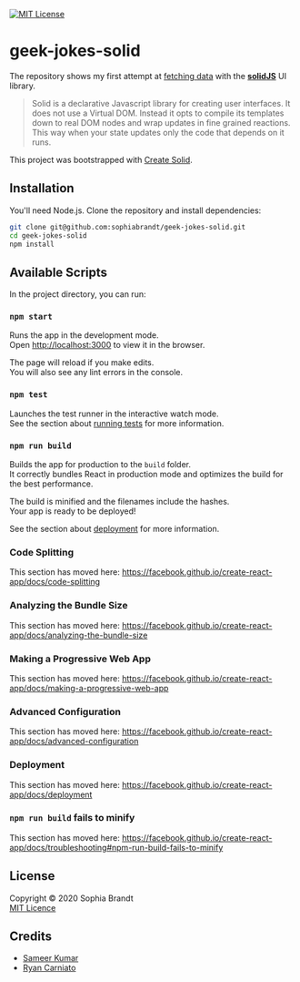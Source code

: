 [![MIT License][license-shield]][license-url]

# geek-jokes-solid

The repository shows my first attempt at [fetching data][geekjokes] with the **[solidJS][solidjs]** UI library.

> Solid is a declarative Javascript library for creating user interfaces. It does not use a Virtual DOM. Instead it opts to compile its templates down to real DOM nodes and wrap updates in fine grained reactions. This way when your state updates only the code that depends on it runs.

This project was bootstrapped with [Create Solid](https://github.com/ryansolid/create-solid).

## Installation

You'll need Node.js. Clone the repository and install dependencies:

```bash
git clone git@github.com:sophiabrandt/geek-jokes-solid.git
cd geek-jokes-solid
npm install
```

## Available Scripts

In the project directory, you can run:

### `npm start`

Runs the app in the development mode.<br>
Open [http://localhost:3000](http://localhost:3000) to view it in the browser.

The page will reload if you make edits.<br>
You will also see any lint errors in the console.

### `npm test`

Launches the test runner in the interactive watch mode.<br>
See the section about [running tests](https://facebook.github.io/create-react-app/docs/running-tests) for more information.

### `npm run build`

Builds the app for production to the `build` folder.<br>
It correctly bundles React in production mode and optimizes the build for the best performance.

The build is minified and the filenames include the hashes.<br>
Your app is ready to be deployed!

See the section about [deployment](https://facebook.github.io/create-react-app/docs/deployment) for more information.

### Code Splitting

This section has moved here: https://facebook.github.io/create-react-app/docs/code-splitting

### Analyzing the Bundle Size

This section has moved here: https://facebook.github.io/create-react-app/docs/analyzing-the-bundle-size

### Making a Progressive Web App

This section has moved here: https://facebook.github.io/create-react-app/docs/making-a-progressive-web-app

### Advanced Configuration

This section has moved here: https://facebook.github.io/create-react-app/docs/advanced-configuration

### Deployment

This section has moved here: https://facebook.github.io/create-react-app/docs/deployment

### `npm run build` fails to minify

This section has moved here: https://facebook.github.io/create-react-app/docs/troubleshooting#npm-run-build-fails-to-minify

## License

Copyright © 2020 Sophia Brandt  
[MIT Licence](LICENSE)

## Credits

- [Sameer Kumar](https://sameerkumar.website/)
- [Ryan Carniato](https://github.com/ryansolid)

[license-shield]: https://img.shields.io/badge/License-MIT-green.svg?style=flat-square
[license-url]: https://github.com/sophiabrandt/geek-jokes-solid/blob/master/LICENSE
[solidjs]: https://github.com/ryansolid/solid
[geekjokes]: https://github.com/sameerkumar18/geek-joke-api
